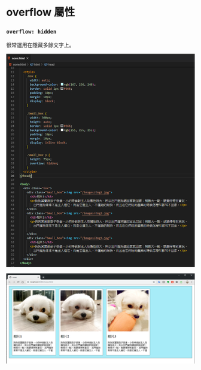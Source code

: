 # overflow 屬性

### **`overflow: hidden`**

很常運用在隱藏多餘文字上。

![](.gitbook/assets/image%20%2813%29.png)

![](.gitbook/assets/image%20%289%29.png)

